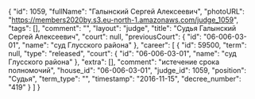 {
    "id": 1059,
    "fullName": "Галынский Сергей Алексеевич",
    "photoURL": "https://members2020by.s3.eu-north-1.amazonaws.com/judge_1059",
    "tags": [],
    "comment": "",
    "layout": "judge",
    "title": "Судья Галынский Сергей Алексеевич",
    "court": null,
    "previousCourt": {
        "id": "06-006-03-01",
        "name": "суд Глусского района"
    },
    "career": [
        {
            "id": 59500,
            "term": null,
            "type": "released",
            "court": {
                "id": "06-006-03-01",
                "name": "суд Глусского района"
            },
            "extra": [],
            "comment": "истечение срока полномочий",
            "house_id": "06-006-03-01",
            "judge_id": 1059,
            "position": "Судья",
            "term_type": "",
            "timestamp": "2016-11-15",
            "decree_number": "419"
        }
    ]
}